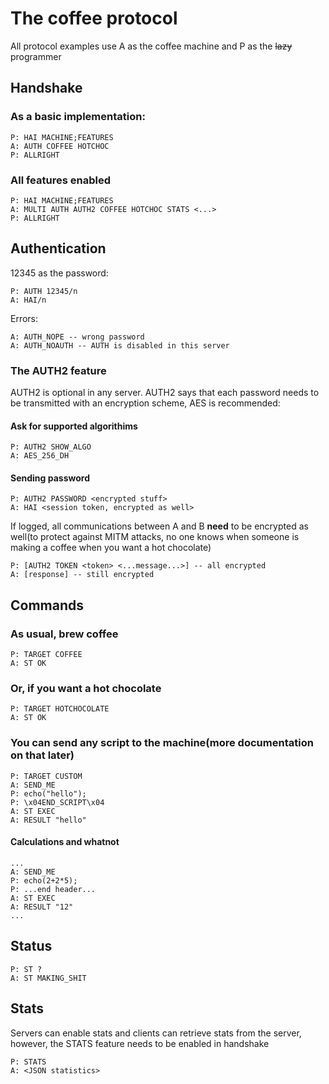 # The coffee protocol

All protocol examples use A as the coffee machine and P as the ~~lazy~~ programmer

## Handshake

### As a basic implementation:

```
P: HAI MACHINE;FEATURES
A: AUTH COFFEE HOTCHOC
P: ALLRIGHT
```

### All features enabled

```
P: HAI MACHINE;FEATURES
A: MULTI AUTH AUTH2 COFFEE HOTCHOC STATS <...>
P: ALLRIGHT
```

## Authentication

12345 as the password:
```
P: AUTH 12345/n
A: HAI/n
```

Errors:
```
A: AUTH_NOPE -- wrong password
A: AUTH_NOAUTH -- AUTH is disabled in this server
```

### The AUTH2 feature

AUTH2 is optional in any server. AUTH2 says that each password needs to be transmitted with an encryption scheme, AES is recommended:

#### Ask for supported algorithims
```
P: AUTH2 SHOW_ALGO
A: AES_256_DH
```

#### Sending password
```
P: AUTH2 PASSWORD <encrypted stuff>
A: HAI <session token, encrypted as well>
```

If logged, all communications between A and B **need** to be encrypted as well(to protect against MITM attacks, no one knows when someone is making a coffee when you want a hot chocolate)

```
P: [AUTH2 TOKEN <token> <...message...>] -- all encrypted
A: [response] -- still encrypted
```

## Commands

### As usual, brew coffee
```
P: TARGET COFFEE
A: ST OK
```

### Or, if you want a hot chocolate
```
P: TARGET HOTCHOCOLATE
A: ST OK
```

### You can send any script to the machine(more documentation on that later)
```
P: TARGET CUSTOM
A: SEND_ME
P: echo("hello");
P: \x04END_SCRIPT\x04
A: ST EXEC
A: RESULT "hello"
```

#### Calculations and whatnot

```
...
A: SEND_ME
P: echo(2+2*5);
P: ...end header...
A: ST EXEC
A: RESULT "12"
...
```

## Status

```
P: ST ?
A: ST MAKING_SHIT
```

## Stats

Servers can enable stats and clients can retrieve stats from the server, however, the STATS feature needs to be enabled in handshake
```
P: STATS
A: <JSON statistics>
```
